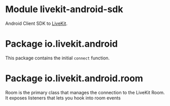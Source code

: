# Module livekit-android-sdk

Android Client SDK to [LiveKit](https://github.com/livekit/livekit-server).

# Package io.livekit.android

This package contains the initial `connect` function.

# Package io.livekit.android.room

Room is the primary class that manages the connection to the LiveKit Room. It exposes listeners that lets you hook into room events
